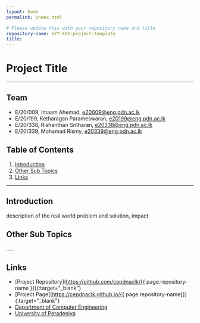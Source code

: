 ```yaml
---
layout: home
permalink: index.html

# Please update this with your repository name and title
repository-name: eYY-XXX-project-template
title:
---
```


[comment]: # "This is the standard layout for the project, but you can clean this and use your own template"

# Project Title

---

<!-- 
This is a sample image, to show how to add images to your page. To learn more options, please refer [this](https://projects.ce.pdn.ac.lk/docs/faq/how-to-add-an-image/)

![Sample Image](./images/sample.png)
 -->

## Team
-  E/20/009, Imaam Ahemad, [e20009@eng.pdn.ac.lk](mailto:e20009@eng.pdn.ac.lk)
-  E/20/199, Ketharagan Parameswaran, [e20199@eng.pdn.ac.lk](mailto:e20199@eng.pdn.ac.lk)
-  E/20/338, Rishanthan Sritharan, [e20338@eng.pdn.ac.lk](mailto:e20338@eng.pdn.ac.lk)
-  E/20/339, Mohamad Rismy, [e20339@eng.pdn.ac.lk](mailto:e20339@eng.pdn.ac.lk)


## Table of Contents
1. [Introduction](#introduction)
2. [Other Sub Topics](#other-sub-topics)
3. [Links](#links)

---

## Introduction

 description of the real world problem and solution, impact

## Other Sub Topics

.....

## Links

- [Project Repository](https://github.com/cepdnaclk/{{ page.repository-name }}){:target="_blank"}
- [Project Page](https://cepdnaclk.github.io/{{ page.repository-name}}){:target="_blank"}
- [Department of Computer Engineering](http://www.ce.pdn.ac.lk/)
- [University of Peradeniya](https://eng.pdn.ac.lk/)


[//]: # (Please refer this to learn more about Markdown syntax)
[//]: # (https://github.com/adam-p/markdown-here/wiki/Markdown-Cheatsheet)

